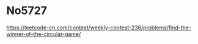 # No5727

https://leetcode-cn.com/contest/weekly-contest-236/problems/find-the-winner-of-the-circular-game/
